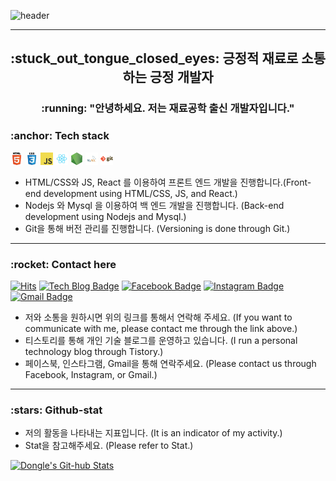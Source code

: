 ![header](https://capsule-render.vercel.app/api?type=cylinder&color=auto&height=150&section=header&text=Lonnie's%20Git-hub&animation=twinkling&fontSize=40)

---
<h2 align = "center"> :stuck_out_tongue_closed_eyes: 긍정적 재료로 소통하는 긍정 개발자   </h2>
<h3 align = "center"> :running: "안녕하세요. 저는 재료공학 출신 개발자입니다." </h3>



<h3>:anchor: Tech stack </h3>

<code><img height="20" src="https://raw.githubusercontent.com/github/explore/80688e429a7d4ef2fca1e82350fe8e3517d3494d/topics/html/html.png"></code>
<code><img height="20" src="https://raw.githubusercontent.com/github/explore/80688e429a7d4ef2fca1e82350fe8e3517d3494d/topics/css/css.png"></code>
<code><img height="20" src="https://raw.githubusercontent.com/github/explore/80688e429a7d4ef2fca1e82350fe8e3517d3494d/topics/javascript/javascript.png"></code>
<code><img height="20" src="https://raw.githubusercontent.com/github/explore/80688e429a7d4ef2fca1e82350fe8e3517d3494d/topics/react/react.png"></code>
<code><img height="20" src="https://raw.githubusercontent.com/github/explore/80688e429a7d4ef2fca1e82350fe8e3517d3494d/topics/nodejs/nodejs.png"></code>
<code><img height="20" src="https://raw.githubusercontent.com/github/explore/80688e429a7d4ef2fca1e82350fe8e3517d3494d/topics/mysql/mysql.png"></code>
<code><img height="20" src="https://raw.githubusercontent.com/github/explore/80688e429a7d4ef2fca1e82350fe8e3517d3494d/topics/git/git.png"></code>


- HTML/CSS와 JS, React 를 이용하여 프론트 엔드 개발을 진행합니다.(Front-end development using HTML/CSS, JS, and React.)
- Nodejs 와 Mysql 을 이용하여 백 엔드 개발을 진행합니다. (Back-end development using Nodejs and Mysql.)
- Git을 통해 버전 관리를 진행합니다. (Versioning is done through Git.)
---


<h3>:rocket: Contact here </h3>

[![Hits](https://hits.seeyoufarm.com/api/count/incr/badge.svg?url=https%3A%2F%2Fgithub.com%2Faosjehdgus%2Fhit-counter)](https://hits.seeyoufarm.com)
[![Tech Blog
Badge](http://img.shields.io/badge/-Tech%20blog-black?style=flat-square&logo=github&link=https://aosjehdgus.tistory.com/)](https://aosjehdgus.tistory.com/)
[![Facebook
Badge](https://img.shields.io/badge/-Facebook-1877f2?style=flat-square&logo=facebook&logoColor=white&link=https://www.facebook.com/donghyun.dongle)](https://www.facebook.com/donghyun.dongle)
[![Instagram
Badge](https://img.shields.io/badge/-Instagram-dd2a7b?style=flat-square&logo=instagram&logoColor=white&link=https://www.instagram.com/doooonghyuni/)](https://www.instagram.com/doooonghyuni)
[![Gmail
Badge](https://img.shields.io/badge/-Gmail-d14836?style=flat-square&logo=Gmail&logoColor=white&link=mailto:kdhsea@gmail.com)](mailto:kdhsea@gmail.com)
- 저와 소통을 원하시면 위의 링크를 통해서 연락해 주세요. (If you want to communicate with me, please contact me through the link above.)
- 티스토리를 통해 개인 기술 블로그를 운영하고 있습니다. (I run a personal technology blog through Tistory.)
- 페이스북, 인스타그램, Gmail을 통해 연락주세요. (Please contact us through Facebook, Instagram, or Gmail.)
---


<h3>:stars: Github-stat </h3>

- 저의 활동을 나타내는 지표입니다. (It is an indicator of my activity.)
- Stat을 참고해주세요. (Please refer to Stat.)

[![Dongle's Git-hub
Stats](https://github-readme-stats.vercel.app/api?username=aosjehdgus&show_icons=true)](https://github.com/anuraghazra/github-readme-stats)










